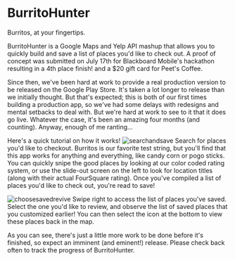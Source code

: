 BurritoHunter
=============

Burritos, at your fingertips.  

BurritoHunter is a Google Maps and Yelp API mashup that allows you to quickly build and save a list of places you'd like to check out.  A proof of concept was submitted on July 17th for Blackboard Mobile's hackathon resulting in a 4th place finish!  and a $20 gift card for Peet's Coffee.  

Since then, we've been hard at work to provide a real production version to be released on the Google Play Store.  It's taken a lot longer to release than we initially thought.  But that's expected; this is both of our first times building a production app, so we've had some delays with redesigns and mental setbacks to deal with.  But we're hard at work to see to it that it does go live.  Whatever the case, it's been an amazing four months (and counting).  Anyway, enough of me ranting...

Here's a quick tutorial on how it works!
![searchandsave](https://raw.github.com/schyau/burritohunter/master/com.potato.burritohunter/11:27%20bh%20previews/compiled%20shots/searchandsave.png)
Search for places you'd like to checkout.  Burritos is our favorite test string, but you'll find that this app works for anything and everything, like candy corn or pogo sticks.  You can quickly snipe the good places by looking at our color coded rating system, or use the slide-out screen on the left to look for location titles (along with their actual FourSquare rating).  Once you've compiled a list of places you'd like to check out, you're read to save!

![choosesavedrevive](https://raw.github.com/schyau/burritohunter/master/com.potato.burritohunter/11:27%20bh%20previews/compiled%20shots/choosesavedrevive.png)
Swipe right to access the list of places you've saved.  Select the one you'd like to review, and observe the list of saved places that you customized earlier!  You can then select the icon at the bottom to view these places back in the map.



As you can see, there's just a little more work to be done before it's finished, so expect an imminent (and eminent!) release. Please check back often to track the progress of BurritoHunter.
